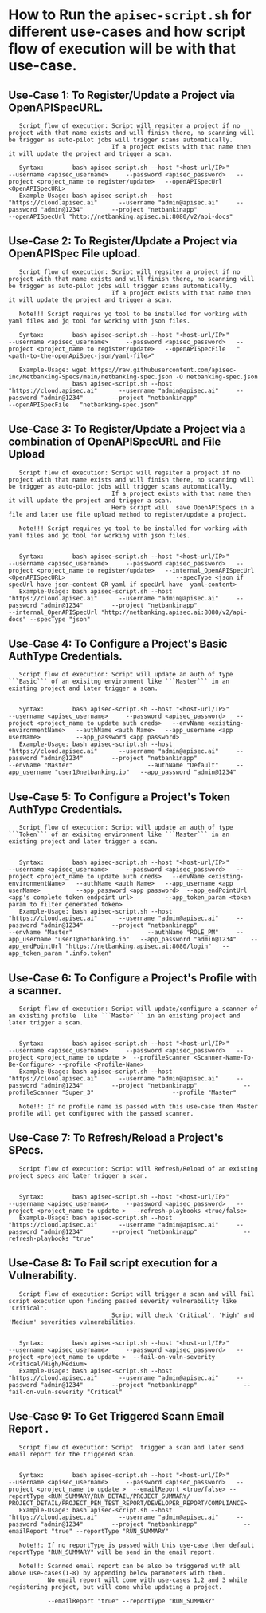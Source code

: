 # How to Run the ```apisec-script.sh``` for different use-cases and how script flow of execution will be with that use-case.

##       Use-Case 1: To Register/Update a Project via OpenAPISpecURL.
       Script flow of execution: Script will regsiter a project if no project with that name exists and will finish there, no scanning will be trigger as auto-pilot jobs will trigger scans automatically.
                                 If a project exists with that name then it will update the project and trigger a scan.
       
       Syntax:        bash apisec-script.sh --host "<host-url/IP>"                --username <apisec_username>     --password <apisec_password>   --project <project_name to register/update>   --openAPISpecUrl <OpenAPISpecURL>
       Example-Usage: bash apisec-script.sh --host "https://cloud.apisec.ai"      --username "admin@apisec.ai"     --password "admin@1234"        --project "netbankinapp"                      --openAPISpecUrl "http://netbanking.apisec.ai:8080/v2/api-docs"



##       Use-Case 2: To Register/Update a Project via OpenAPISpec File upload.
       Script flow of execution: Script will regsiter a project if no project with that name exists and will finish there, no scanning will be trigger as auto-pilot jobs will trigger scans automatically.
                                 If a project exists with that name then it will update the project and trigger a scan.
                              
       Note!!! Script requires yq tool to be installed for working with yaml files and jq tool for working with json files.
       
       Syntax:        bash apisec-script.sh --host "<host-url/IP>"                --username <apisec_username>     --password <apisec_password>   --project <project_name to register/update>   --openAPISpecFile   "<path-to-the-openApiSpec-json/yaml-file>"
       
       Example-Usage: wget https://raw.githubusercontent.com/apisec-inc/Netbanking-Specs/main/netbanking-spec.json -O netbanking-spec.json
                      bash apisec-script.sh --host "https://cloud.apisec.ai"      --username "admin@apisec.ai"     --password "admin@1234"        --project "netbankinapp"                      --openAPISpecFile   "netbanking-spec.json"      


##       Use-Case 3: To Register/Update a Project via a combination of OpenAPISpecURL and File Upload 
       Script flow of execution: Script will regsiter a project if no project with that name exists and will finish there, no scanning will be trigger as auto-pilot jobs will trigger scans automatically.
                                 If a project exists with that name then it will update the project and trigger a scan.
                                 Here script will  save OpenAPISpecs in a file and later use file upload method to register/update a project.
       
       Note!!! Script requires yq tool to be installed for working with yaml files and jq tool for working with json files.                              
                              
       
       Syntax:        bash apisec-script.sh --host "<host-url/IP>"                --username <apisec_username>     --password <apisec_password>   --project <project_name to register/update>   --internal_OpenAPISpecUrl <OpenAPISpecURL>                               --specType <json if specUrl have json-content OR yaml if specUrl have  yaml-content>
       Example-Usage: bash apisec-script.sh --host "https://cloud.apisec.ai"      --username "admin@apisec.ai"     --password "admin@1234"        --project "netbankinapp"                      --internal_OpenAPISpecUrl "http://netbanking.apisec.ai:8080/v2/api-docs" --specType "json"
       

##       Use-Case 4: To Configure a Project's Basic AuthType Credentials.
       Script flow of execution: Script will update an auth of type ```Basic``` of an exisitng environment like ```Master``` in an existing project and later trigger a scan.
                                 
       
       Syntax:        bash apisec-script.sh --host "<host-url/IP>"                --username <apisec_username>     --password <apisec_password>   --project <project_name to update auth creds>   --envName <existing-environmentName>   --authName <auth Name>   --app_username <app userName>          --app_password <app password> 
       Example-Usage: bash apisec-script.sh --host "https://cloud.apisec.ai"      --username "admin@apisec.ai"     --password "admin@1234"        --project "netbankinapp"                        --envName "Master"                     --authName "Default"     --app_username "user1@netbanking.io"   --app_password "admin@1234"

##       Use-Case 5: To Configure a Project's Token AuthType Credentials.
       Script flow of execution: Script will update an auth of type ```Token``` of an exisitng environment like ```Master``` in an existing project and later trigger a scan.
                                 
       
       Syntax:        bash apisec-script.sh --host "<host-url/IP>"                --username <apisec_username>     --password <apisec_password>   --project <project_name to update auth creds>   --envName <existing-environmentName>   --authName <auth Name>   --app_username <app userName>          --app_password <app password>  --app_endPointUrl <app's complete token endpoint url>         --app_token_param <token param to filter generated token>
       Example-Usage: bash apisec-script.sh --host "https://cloud.apisec.ai"      --username "admin@apisec.ai"     --password "admin@1234"        --project "netbankinapp"                        --envName "Master"                     --authName "ROLE_PM"     --app_username "user1@netbanking.io"   --app_password "admin@1234"    --app_endPointUrl "https://netbanking.apisec.ai:8080/login"   --app_token_param ".info.token"
       

##       Use-Case 6: To Configure a Project's Profile with a scanner.
       Script flow of execution: Script will update/configure a scanner of an existing profile  like ```Master``` in an existing project and later trigger a scan.
                                 
       
       Syntax:        bash apisec-script.sh --host "<host-url/IP>"                --username <apisec_username>     --password <apisec_password>   --project <project_name to update >  --profileScanner <Scanner-Name-To-Be-Configure> --profile <Profile-Name>
       Example-Usage: bash apisec-script.sh --host "https://cloud.apisec.ai"      --username "admin@apisec.ai"     --password "admin@1234"        --project "netbankinapp"             --profileScanner "Super_3"                      --profile "Master" 
       
       Note!!: If no profile name is passed with this use-case then Master profile will get configured with the passed scanner.


##       Use-Case 7: To Refresh/Reload  a Project's SPecs.
       Script flow of execution: Script will Refresh/Reload of an existing project specs and later trigger a scan.
                                 
       
       Syntax:        bash apisec-script.sh --host "<host-url/IP>"                --username <apisec_username>     --password <apisec_password>   --project <project_name to update >  --refresh-playbooks <true/false>
       Example-Usage: bash apisec-script.sh --host "https://cloud.apisec.ai"      --username "admin@apisec.ai"     --password "admin@1234"        --project "netbankinapp"             --refresh-playbooks "true"

##       Use-Case 8: To Fail script execution for a Vulnerability.
       Script flow of execution: Script will trigger a scan and will fail script execution upon finding passed severity vulnerability like 'Critical'.
                                 Script will check 'Critical', 'High' and 'Medium' severities vulnerabilities.
                                 
       
       Syntax:        bash apisec-script.sh --host "<host-url/IP>"                --username <apisec_username>     --password <apisec_password>   --project <project_name to update >  --fail-on-vuln-severity <Critical/High/Medium>
       Example-Usage: bash apisec-script.sh --host "https://cloud.apisec.ai"      --username "admin@apisec.ai"     --password "admin@1234"        --project "netbankinapp"             --fail-on-vuln-severity "Critical"

##       Use-Case 9: To Get Triggered Scann Email Report .
       Script flow of execution: Script  trigger a scan and later send email report for the triggered scan.
                                 
       
       Syntax:        bash apisec-script.sh --host "<host-url/IP>"                --username <apisec_username>     --password <apisec_password>   --project <project_name to update >  --emailReport <true/false> --reportType <RUN_SUMMARY/RUN_DETAIL/PROJECT_SUMMARY/ PROJECT_DETAIL/PROJECT_PEN_TEST_REPORT/DEVELOPER_REPORT/COMPLIANCE>
       Example-Usage: bash apisec-script.sh --host "https://cloud.apisec.ai"      --username "admin@apisec.ai"     --password "admin@1234"        --project "netbankinapp"             --emailReport "true" --reportType "RUN_SUMMARY"
       
       Note!!: If no reportType is passed with this use-case then default reportType "RUN_SUMMARY" will be send in the email report.
       
       Note!!: Scanned email report can be also be triggered with all above use-cases(1-8) by appending below parameters with them.
               No email report will come with use-cases 1,2 and 3 while registering project, but will come while updating a project.
               
               --emailReport "true" --reportType "RUN_SUMMARY"
               
       
